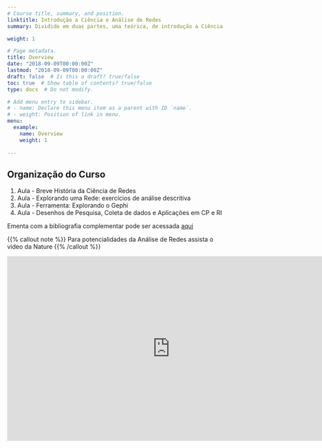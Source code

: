 ```yaml
---
# Course title, summary, and position.
linktitle: Introdução a Ciência e Análise de Redes
summary: Dividido em duas partes, uma teórica, de introdução a Ciência de Redes, e outra prática, voltada à análise de redes no software gephi, esse curso visa oferecer um conjunto de instrumentos teóricos-práticos iniciais para estudantes interessados nessa que é uma das áreas da chamada Ciência Social Computacional.

weight: 1

# Page metadata.
title: Overview
date: "2018-09-09T00:00:00Z"
lastmod: "2018-09-09T00:00:00Z"
draft: false  # Is this a draft? true/false
toc: true  # Show table of contents? true/false
type: docs  # Do not modify.

# Add menu entry to sidebar.
# - name: Declare this menu item as a parent with ID `name`.
# - weight: Position of link in menu.
menu:
  example:
    name: Overview
    weight: 1
    
---
```


## Organização do Curso

1) Aula - Breve História da Ciência de Redes
2) Aula - Explorando uma Rede: exercícios de análise descritiva
3) Aula - Ferramenta: Explorando o Gephi
4) Aula - Desenhos de Pesquisa, Coleta de dados e Aplicações em CP e RI

Ementa com a bibliografia complementar pode ser acessada [aqui](https://www.academia.edu/43392476/Ementa_Workshop_An%C3%A1lise_de_Redes_2020_1_UNILA_GRISUL_RIPPERP_)


{{% callout note %}}
Para potencialidades da Análise de Redes assista o vídeo da Nature
{{% /callout %}}

<iframe width="755" height="430" src="https://www.youtube.com/embed/GW4s58u8PZo" frameborder="0" allow="accelerometer; autoplay; clipboard-write; encrypted-media; gyroscope; picture-in-picture" allowfullscreen></iframe>



